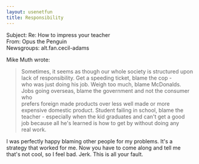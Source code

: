 ```yaml
---   
layout: usenetfun   
title: Responsibility   
---   
```

   
   
 Subject: Re: How to impress your teacher   
From: Opus the Penguin   
Newsgroups: alt.fan.cecil-adams   
   
Mike Muth wrote:   
   
> Sometimes, it seems as though our whole society is structured upon   
> lack of responsibility.  Get a speeding ticket, blame the cop -   
> who was just doing his job.  Weigh too much, blame McDonalds.   
> Jobs going overseas, blame the government and not the consumer who   
> prefers foreign made products over less well made or more   
> expensive domestic product.  Student failing in school, blame the   
> teacher - especially when the kid graduates and can't get a good   
> job because all he's learned is how to get by without doing any   
> real work.   
   
I was perfectly happy blaming other people for my problems. It's a   
strategy that worked for me. Now you have to come along and tell me   
that's not cool, so I feel bad. Jerk. This is all your fault.   
   
   
   
